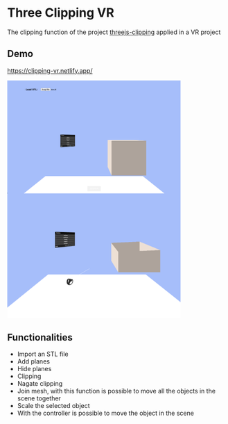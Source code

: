 # Three Clipping VR

The clipping function of the project [threejs-clipping](https://github.com/AngyDev/threejs-clipping) applied in a VR project

## Demo

https://clipping-vr.netlify.app/

<img align="left" src="./img/start.png" width="400"/>
<img src="./img/clipping.png" width="400"/>

## Functionalities

- Import an STL file
- Add planes
- Hide planes
- Clipping
- Nagate clipping
- Join mesh, with this function is possible to move all the objects in the scene together
- Scale the selected object
- With the controller is possible to move the object in the scene

